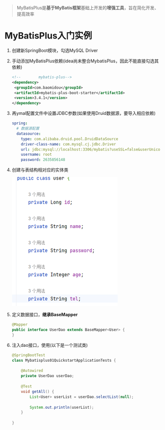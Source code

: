 > MyBatisPlus是**基于MyBatis框架**基础上开发的**增强工具**，旨在简化开发、提高效率

# MyBatisPlus入门实例

1. 创建新SpringBoot模块，勾选MySQL Driver

2. 手动添加MyBatisPlus依赖(idea尚未整合MybatisPlus，因此不能直接勾选其依赖)

   ```xml
   <!--        mybatis-plus-->
   <dependency>
   	<groupId>com.baomidou</groupId>
   	<artifactId>mybatis-plus-boot-starter</artifactId>
   	<version>3.4.1</version>
   </dependency>
   ```

3. 再ymal配置文件中设置JDBC参数(如果使用Druid数据源，要导入相应依赖)

   ```yaml
   spring:
     # 数据源配置
     datasource:
       type: com.alibaba.druid.pool.DruidDataSource
       driver-class-name: com.mysql.cj.jdbc.Driver
       url: jdbc:mysql://localhost:3306/mybatis?useSSL=false&userUnicode=true&characterEncoding=UTF-8
       username: root
       password: 2635856148
   ```

4. 创建与表结构相对应的实体类

   ![image-20230317192907604](./assets/image-20230317192907604.png)

5. 定义数据接口，**继承BaseMapper<User>**

   ```java
   @Mapper
   public interface UserDao extends BaseMapper<User> {
   }
   ```

6. 注入dao接口，使用(以下是一个测试类)

   ```java
   @SpringBootTest
   class Mybatisplus01QuickstartApplicationTests {
   
       @Autowired
       private UserDao userDao;
   
       @Test
       void getAll() {
           List<User> userList = userDao.selectList(null);
   
           System.out.println(userList);
       }
   
   }
   ```

   


